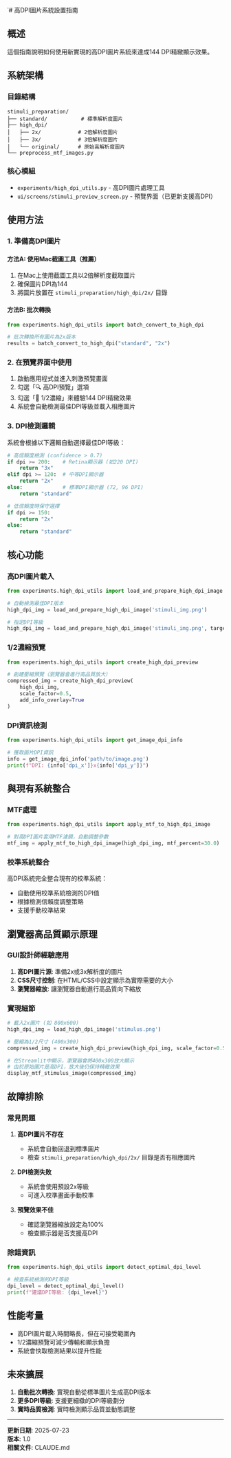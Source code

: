 ˙# 高DPI圖片系統設置指南

## 概述

這個指南說明如何使用新實現的高DPI圖片系統來達成144 DPI精緻顯示效果。

## 系統架構

### 目錄結構
```
stimuli_preparation/
├── standard/           # 標準解析度圖片
├── high_dpi/
│   ├── 2x/            # 2倍解析度圖片
│   ├── 3x/            # 3倍解析度圖片  
│   └── original/      # 原始高解析度圖片
└── preprocess_mtf_images.py
```

### 核心模組
- `experiments/high_dpi_utils.py` - 高DPI圖片處理工具
- `ui/screens/stimuli_preview_screen.py` - 預覽界面（已更新支援高DPI）

## 使用方法

### 1. 準備高DPI圖片

#### 方法A: 使用Mac截圖工具（推薦）
1. 在Mac上使用截圖工具以2倍解析度截取圖片
2. 確保圖片DPI為144
3. 將圖片放置在 `stimuli_preparation/high_dpi/2x/` 目錄

#### 方法B: 批次轉換
```python
from experiments.high_dpi_utils import batch_convert_to_high_dpi

# 批次轉換所有圖片為2x版本
results = batch_convert_to_high_dpi("standard", "2x")
```

### 2. 在預覽界面中使用

1. 啟動應用程式並進入刺激預覽畫面
2. 勾選「🔍 高DPI預覽」選項
3. 勾選「📏 1/2濃縮」來體驗144 DPI精緻效果
4. 系統會自動檢測最佳DPI等級並載入相應圖片

### 3. DPI檢測邏輯

系統會根據以下邏輯自動選擇最佳DPI等級：

```python
# 高信賴度檢測 (confidence > 0.7)
if dpi >= 200:    # Retina顯示器 (如220 DPI)
    return "3x"
elif dpi >= 120:  # 中等DPI顯示器
    return "2x"  
else:             # 標準DPI顯示器 (72, 96 DPI)
    return "standard"

# 低信賴度時保守選擇
if dpi >= 150:
    return "2x"
else:
    return "standard"
```

## 核心功能

### 高DPI圖片載入
```python
from experiments.high_dpi_utils import load_and_prepare_high_dpi_image

# 自動檢測最佳DPI版本
high_dpi_img = load_and_prepare_high_dpi_image('stimuli_img.png')

# 指定DPI等級
high_dpi_img = load_and_prepare_high_dpi_image('stimuli_img.png', target_dpi='2x')
```

### 1/2濃縮預覽
```python
from experiments.high_dpi_utils import create_high_dpi_preview

# 創建壓縮預覽（瀏覽器會進行高品質放大）
compressed_img = create_high_dpi_preview(
    high_dpi_img, 
    scale_factor=0.5,
    add_info_overlay=True
)
```

### DPI資訊檢測
```python
from experiments.high_dpi_utils import get_image_dpi_info

# 獲取圖片DPI資訊
info = get_image_dpi_info('path/to/image.png')
print(f"DPI: {info['dpi_x']}x{info['dpi_y']}")
```

## 與現有系統整合

### MTF處理
```python
from experiments.high_dpi_utils import apply_mtf_to_high_dpi_image

# 對高DPI圖片套用MTF濾鏡，自動調整參數
mtf_img = apply_mtf_to_high_dpi_image(high_dpi_img, mtf_percent=30.0)
```

### 校準系統整合
高DPI系統完全整合現有的校準系統：
- 自動使用校準系統檢測的DPI值
- 根據檢測信賴度調整策略
- 支援手動校準結果

## 瀏覽器高品質顯示原理

### GUI設計師經驗應用
1. **高DPI圖片源**: 準備2x或3x解析度的圖片
2. **CSS尺寸控制**: 在HTML/CSS中設定顯示為實際需要的大小
3. **瀏覽器縮放**: 讓瀏覽器自動進行高品質向下縮放

### 實現細節
```python
# 載入2x圖片 (如 800x600)
high_dpi_img = load_high_dpi_image('stimulus.png')

# 壓縮為1/2尺寸 (400x300)
compressed_img = create_high_dpi_preview(high_dpi_img, scale_factor=0.5)

# 在Streamlit中顯示，瀏覽器會將400x300放大顯示
# 由於原始圖片是高DPI，放大後仍保持精緻效果
display_mtf_stimulus_image(compressed_img)
```

## 故障排除

### 常見問題

1. **高DPI圖片不存在**
   - 系統會自動回退到標準圖片
   - 檢查 `stimuli_preparation/high_dpi/2x/` 目錄是否有相應圖片

2. **DPI檢測失敗**
   - 系統會使用預設2x等級
   - 可進入校準畫面手動校準

3. **預覽效果不佳**
   - 確認瀏覽器縮放設定為100%
   - 檢查顯示器是否支援高DPI

### 除錯資訊
```python
from experiments.high_dpi_utils import detect_optimal_dpi_level

# 檢查系統檢測的DPI等級
dpi_level = detect_optimal_dpi_level()
print(f"建議DPI等級: {dpi_level}")
```

## 性能考量

- 高DPI圖片載入時間略長，但在可接受範圍內
- 1/2濃縮預覽可減少傳輸和顯示負擔
- 系統會快取檢測結果以提升性能

## 未來擴展

1. **自動批次轉換**: 實現自動從標準圖片生成高DPI版本
2. **更多DPI等級**: 支援更細緻的DPI等級劃分
3. **實時品質檢測**: 實時檢測顯示品質並動態調整

---

**更新日期**: 2025-07-23  
**版本**: 1.0  
**相關文件**: CLAUDE.md